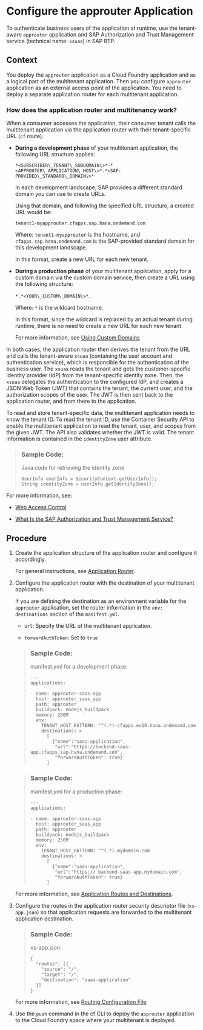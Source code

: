 <!-- loio5af9067322214e8dbf354daae44cef08 -->

# Configure the approuter Application

To authenticate business users of the application at runtime, use the tenant-aware `approuter` application and SAP Authorization and Trust Management service \(technical name: `xsuaa`\) in SAP BTP.



## Context

You deploy the `approuter` application as a Cloud Foundry application and as a logical part of the multitenant application. Then you configure `approuter` application as an external access point of the application. You need to deploy a separate application router for each multitenant application.



### How does the application router and multitenancy work?

When a consumer accesses the application, their consumer tenant calls the multitenant application via the application router with their tenant-specific URL \(`cf` route\).

-   **During a development phase** of your multitenant application, the following URL structure applies:

    `*<SUBSCRIBER\_TENANT\_SUBDOMAIN\>*-*<APPROUTER\_APPLICATION\_HOST\>*.*<SAP-PROVIDED\_STANDARD\_DOMAIN\>*`

    In each development landscape, SAP provides a different standard domain you can use to create URLs.

    Using that domain, and following the specified URL structure, a created URL would be:

    `tenant1-myapprouter.cfapps.sap.hana.ondemand.com`

    Where: `tenant1-myapprouter` is the hostname, and `cfapps.sap.hana.ondemand.com` is the SAP-provided standard domain for this development landscape.

    In this format, create a new URL for each new tenant.

-   **During a production phase** of your multitenant application, apply for a custom domain via the custom domain service, then create a URL using the following structure:

    `*.*<YOUR\_CUSTOM\_DOMAIN\>*`.

    Where: `*` is the wildcard hostname.

    In this format, since the wildcard is replaced by an actual tenant during runtime, there is no need to create a new URL for each new tenant.

    For more information, see [Using Custom Domains](../50-administration-and-ops/Using_Custom_Domains_2291aea.md)


In both cases, the application router then derives the tenant from the URL and calls the tenant-aware `xsuaa` \(containing the user account and authentication service\), which is responsible for the authentication of the business user. The `xsuaa` reads the tenant and gets the customer-specific identity provider \(IdP\) from the tenant-specific identity zone. Then, the `xsuaa` delegates the authentication to the configured IdP, and creates a JSON Web Token \(JWT\) that contains the tenant, the current user, and the authorization scopes of the user. The JWT is then sent back to the application router, and from there to the application.

To read and store tenant-specific data, the multitenant application needs to know the tenant ID. To read the tenant ID, use the Container Security API to enable the multitenant application to read the tenant, user, and scopes from the given JWT. The API also validates whether the JWT is valid. The tenant information is contained in the `identityZone` user attribute.

> ### Sample Code:  
> Java code for retrieving the identity zone
> 
> ```
> UserInfo userInfo = SecurityContext.getUserInfo(); 
> String identityZone = userInfo.getIdentityZone();
> 
> ```

For more information, see:

-   [Web Access Control](../60-security/Web_Access_Control_70a62d1.md)

-   [What Is the SAP Authorization and Trust Management Service?](../60-security/What_Is_the_SAP_Authorization_and_Trust_Management_Service_649961f.md)




## Procedure

1.  Create the application structure of the application router and configure it accordingly.

    For general instructions, see [Application Router](Application_Router_01c5f9b.md).

2.  Configure the application router with the destination of your multitenant application.

    If you are defining the destination as an environment variable for the `approuter` application, set the router information in the `env: destinations` section of the `manifest.yml`.

    -   `url`: Specify the URL of the multitenant application.

    -   `forwardAuthToken`: Set to `true`


    > ### Sample Code:  
    > manifest.yml for a development phase:
    > 
    > ```nocode
    > ---
    > applications:
    > 
    > - name: approuter-saas-app
    >   host: approuter_saas_app
    >   path: approuter
    >   buildpack: nodejs_buildpack
    >   memory: 256M
    >   env:
    >     TENANT_HOST_PATTERN: "^(.*)-cfapps.eu10.hana.ondemand.com 
    >     destinations: >
    >       [
    >         {"name":"saas-application",
    >          "url":"https://backend-saas-app.cfapps.sap.hana.ondemand.com",
    >          "forwardAuthToken": true}
    >       ]
    > 
    > ```

    > ### Sample Code:  
    > manifest.yml for a production phase:
    > 
    > ```nocode
    > ---
    > applications:
    > 
    > - name: approuter-saas-app
    >   host: approuter_saas_app
    >   path: approuter
    >   buildpack: nodejs_buildpack
    >   memory: 256M
    >   env:
    >     TENANT_HOST_PATTERN: "^(.*).mydomain.com
    >     destinations: >
    >       [
    >         {"name":"saas-application",
    >          "url":"https:// backend-saas-app.mydomain.com",
    >          "forwardAuthToken": true}
    >       ]
    > 
    > ```

    For more information, see [Application Routes and Destinations](Application_Routes_and_Destinations_3cc788e.md).

3.  Configure the routes in the application router security descriptor file \(`xs-app.json`\) so that application requests are forwarded to the multitenant application destination.

    > ### Sample Code:  
    > xs-app.json:
    > 
    > ```
    > {
    >   "routes": [{
    >     "source": "/",
    >     "target": "/",
    >     "destination": "saas-application"
    >   }]
    > }
    > ```

    For more information, see [Routing Configuration File](Routing_Configuration_File_c103fb4.md).

4.  Use the `push` command in the cf CLI to deploy the `approuter` application to the Cloud Foundry space where your multitenant is deployed.


